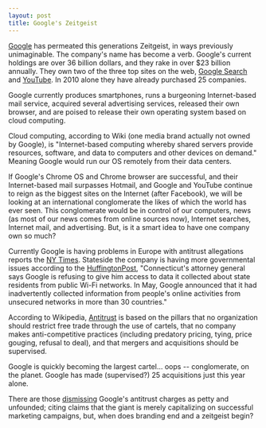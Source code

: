 ```yaml
---
layout: post
title: Google's Zeitgeist
---
```


<a href="http://www.google.com/">Google</a> has permeated this generations Zeitgeist, in ways previously unimaginable. The company's name has become a verb. Google's current holdings are over 36 billion dollars, and they rake in over $23 billion annually. They own two of the three top sites on the web, <a href="http://www.google.com/">Google Search</a> and <a href="http://www.youtube.com/">YouTube</a>. In 2010 alone they have already purchased 25 companies.

Google currently produces smartphones, runs a burgeoning Internet-based mail service, acquired several advertising services, released their own browser, and are poised to release their own operating system based on cloud computing. 

Cloud computing, according to Wiki (one media brand actually not owned by Google), is "Internet-based computing whereby shared servers provide resources, software, and data to computers and other devices on demand." Meaning Google would run our OS remotely from their data centers.

If Google's Chrome OS and Chrome browser are successful, and their Internet-based mail surpasses Hotmail, and Google and YouTube continue to reign as the biggest sites on the Internet (after Facebook), we will be looking at an international conglomerate the likes of which the world has ever seen. This conglomerate would be in control of our computers, news (as most of our news comes from online sources now), Internet searches, Internet mail, and advertising. But, is it a smart idea to have one company own so much?

Currently Google is having problems in Europe with antitrust allegations reports the <a href="http://www.nytimes.com/2010/12/18/technology/18google.html?_r=2">NY Times</a>. Stateside the company is having more governmental issues according to the <a href="http://www.huffingtonpost.com/2010/12/19/google-antitrust-inquiry-_n_798748.html">HuffingtonPost</a>, "Connecticut's attorney general says Google is refusing to give him access to data it collected about state residents from public Wi-Fi networks. In May, Google announced that it had inadvertently collected information from people's online activities from unsecured networks in more than 30 countries."

According to Wikipedia, <a href="http://en.wikipedia.org/wiki/Competition_law">Antitrust</a> is based on the pillars that no organization should restrict free trade through the use of cartels, that no company makes anti-competitive practices (including predatory pricing, tying, price gouging, refusal to deal), and that mergers and acquisitions should be supervised. 

Google is quickly becoming the largest cartel... oops -- conglomerate, on the planet. Google has made (supervised?) 25 acquisitions just this year alone. 

There are those <a href="http://thenextweb.com/google/2010/07/07/google-and-antitrust-why-it-just-doesnt-make-sense/">dismissing</a> Google's antitrust charges as petty and unfounded; citing claims that the giant is merely capitalizing on successful marketing campaigns, but, when does branding end and a zeitgeist begin?
